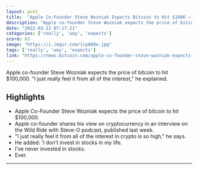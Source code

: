 ```yaml
---
layout: post
title:  "Apple Co-Founder Steve Wozniak Expects Bitcoin to Hit $100K — Says 'I Just Really Feel It From All of the Interest'"
description: "Apple co-founder Steve Wozniak expects the price of bitcoin to hit $100,000. \"I just really feel it from all of the interest,\" he explained."
date: "2022-03-13 07:17:21"
categories: ['really', 'way', 'expects']
score: 61
image: "https://i.imgur.com/1rpA89e.jpg"
tags: ['really', 'way', 'expects']
link: "https://news.bitcoin.com/apple-co-founder-steve-wozniak-expects-bitcoin-to-hit-100k-i-just-really-feel-it-from-all-of-the-interest/"
---
```


Apple co-founder Steve Wozniak expects the price of bitcoin to hit $100,000. \"I just really feel it from all of the interest,\" he explained.

## Highlights

- Apple Co-Founder Steve Wozniak expects the price of bitcoin to hit $100,000.
- Apple co-founder shares his view on cryptocurrency in an interview on the Wild Ride with Steve-O podcast, published last week.
- "I just really feel it from all of the interest in crypto is so high," he says.
- He added: 'I don’t invest in stocks in my life.
- I’ve never invested in stocks.
- Ever.

---
